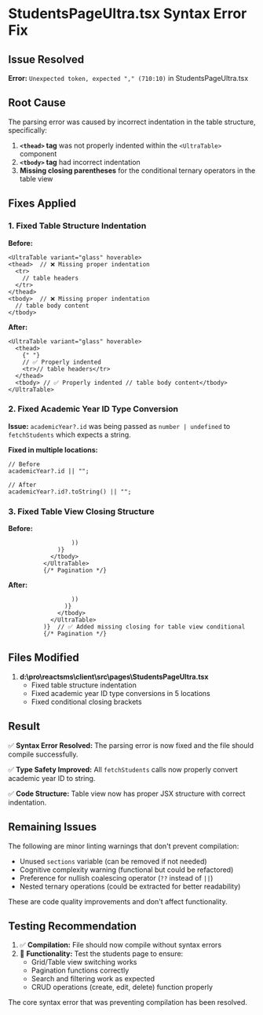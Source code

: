 # StudentsPageUltra.tsx Syntax Error Fix

## Issue Resolved

**Error:** `Unexpected token, expected "," (710:10)` in StudentsPageUltra.tsx

## Root Cause

The parsing error was caused by incorrect indentation in the table structure, specifically:

1. **`<thead>` tag** was not properly indented within the `<UltraTable>` component
2. **`<tbody>` tag** had incorrect indentation
3. **Missing closing parentheses** for the conditional ternary operators in the table view

## Fixes Applied

### 1. Fixed Table Structure Indentation

**Before:**

```tsx
<UltraTable variant="glass" hoverable>
<thead>  // ❌ Missing proper indentation
  <tr>
    // table headers
  </tr>
</thead>
<tbody>  // ❌ Missing proper indentation
  // table body content
</tbody>
```

**After:**

```tsx
<UltraTable variant="glass" hoverable>
  <thead>
    {" "}
    // ✅ Properly indented
    <tr>// table headers</tr>
  </thead>
  <tbody> // ✅ Properly indented // table body content</tbody>
</UltraTable>
```

### 2. Fixed Academic Year ID Type Conversion

**Issue:** `academicYear?.id` was being passed as `number | undefined` to `fetchStudents` which expects a string.

**Fixed in multiple locations:**

```tsx
// Before
academicYear?.id || "";

// After
academicYear?.id?.toString() || "";
```

### 3. Fixed Table View Closing Structure

**Before:**

```tsx
                  ))
              )}
            </tbody>
          </UltraTable>
          {/* Pagination */}
```

**After:**

```tsx
                  ))
                )}
              </tbody>
            </UltraTable>
          )}  // ✅ Added missing closing for table view conditional
          {/* Pagination */}
```

## Files Modified

1. **d:\pro\reactsms\client\src\pages\StudentsPageUltra.tsx**
   - Fixed table structure indentation
   - Fixed academic year ID type conversions in 5 locations
   - Fixed conditional closing brackets

## Result

✅ **Syntax Error Resolved:** The parsing error is now fixed and the file should compile successfully.

✅ **Type Safety Improved:** All `fetchStudents` calls now properly convert academic year ID to string.

✅ **Code Structure:** Table view now has proper JSX structure with correct indentation.

## Remaining Issues

The following are minor linting warnings that don't prevent compilation:

- Unused `sections` variable (can be removed if not needed)
- Cognitive complexity warning (functional but could be refactored)
- Preference for nullish coalescing operator (`??` instead of `||`)
- Nested ternary operations (could be extracted for better readability)

These are code quality improvements and don't affect functionality.

## Testing Recommendation

1. ✅ **Compilation:** File should now compile without syntax errors
2. 🔄 **Functionality:** Test the students page to ensure:
   - Grid/Table view switching works
   - Pagination functions correctly
   - Search and filtering work as expected
   - CRUD operations (create, edit, delete) function properly

The core syntax error that was preventing compilation has been resolved.
